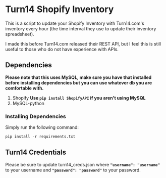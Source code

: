 # Turn14 Shopify Inventory
This is a script to update your Shopify Inventory with Turn14.com's inventory every hour (the time interval they use to update their inventory spreadsheet).  

I made this before Turn14.com released their REST API, but I feel this is still useful to those who do not have experience with APIs.

## Dependencies
**Please note that this uses MySQL, make sure you have that installed before installing dependencies but you can use whatever db you are comfortable with.**
1. Shopify **Use `pip install ShopifyAPI` if you aren't using MySQL**
1. MySQL-python  
### Installing Dependencies
Simply run the following command:
```python
pip install -r requirements.txt
```

## Turn14 Credentials
Please be sure to update turn14_creds.json where **`"username": "username"`** to your username and **`"password": "password"`** to your password.